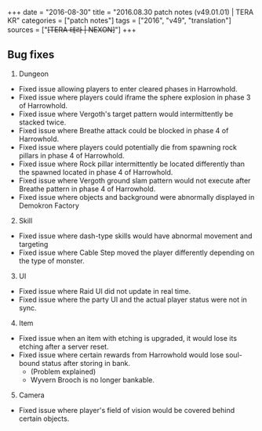 +++
date = "2016-08-30"
title = "2016.08.30 patch notes (v49.01.01) | TERA KR"
categories = ["patch notes"]
tags = ["2016", "v49", "translation"]
sources = ["~~[TERA 테라 | NEXON]~~"]
+++

## Bug fixes

1. Dungeon
- Fixed issue allowing players to enter cleared phases in Harrowhold.
- Fixed issue where players could iframe the sphere explosion in phase 3 of Harrowhold.
- Fixed issue where Vergoth's target pattern would intermittently be stacked twice.
- Fixed issue where Breathe attack could be blocked in phase 4 of Harrowhold.
- Fixed issue where players could potentially die from spawning rock pillars in phase 4 of Harrowhold.
- Fixed issue where Rock pillar intermittently be located differently than the spawned located in phase 4 of Harrowhold.
- Fixed issue where Vergoth ground slam pattern would not execute after Breathe pattern in phase 4 of Harrowhold.
- Fixed issue where objects and background were abnormally displayed in Demokron Factory
2. Skill
- Fixed issue where dash-type skills would have abnormal movement and targeting
- Fixed issue where Cable Step moved the player differently depending on the type of monster.
3. UI
- Fixed issue where Raid UI did not update in real time.
- Fixed issue where the party UI and the actual player status were not in sync.
4. Item
- Fixed issue when an item with etching is upgraded, it would lose its etching after a server reset.
- Fixed issue where certain rewards from Harrowhold would lose soul-bound status after storing in bank.
  - (Problem explained)
  - Wyvern Brooch is no longer bankable.
5. Camera
- Fixed issue where player's field of vision would be covered behind certain objects.
